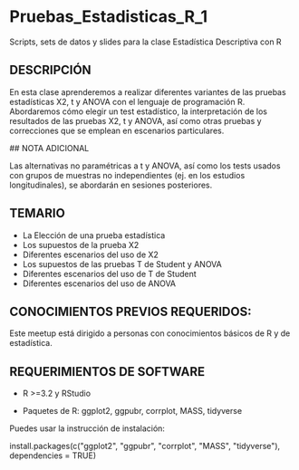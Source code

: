 # Pruebas_Estadisticas_R_1
Scripts, sets de datos y slides para la clase Estadística Descriptiva con R

## DESCRIPCIÓN

En esta clase aprenderemos a realizar diferentes variantes de las pruebas estadísticas X2, t y ANOVA con el lenguaje de programación R. Abordaremos cómo elegir un test estadístico, la interpretación de los resultados de las pruebas X2, t y ANOVA, así como otras pruebas y correcciones que se emplean en escenarios particulares.


## NOTA ADICIONAL

Las alternativas no paramétricas a t y ANOVA, así como los tests usados con grupos de muestras no independientes (ej. en los estudios longitudinales), se abordarán en sesiones posteriores.



## TEMARIO

+ La Elección de una prueba estadística
+ Los supuestos de la prueba X2
+ Diferentes escenarios del uso de X2
+ Los supuestos de las pruebas T de Student y ANOVA
+ Diferentes escenarios del uso de T de Student
+ Diferentes escenarios del uso de ANOVA





## CONOCIMIENTOS PREVIOS REQUERIDOS:
Este meetup está dirigido a personas con conocimientos básicos de R y de estadística.


## REQUERIMIENTOS DE SOFTWARE

+ R >=3.2 y RStudio

+ Paquetes de R: ggplot2, ggpubr, corrplot, MASS, tidyverse


Puedes usar la instrucción de instalación:

install.packages(c("ggplot2", "ggpubr", "corrplot", "MASS", "tidyverse"), dependencies = TRUE)
